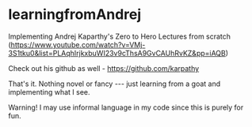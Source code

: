 # learningfromAndrej

Implementing Andrej Kaparthy's Zero to Hero Lectures from scratch (https://www.youtube.com/watch?v=VMj-3S1tku0&list=PLAqhIrjkxbuWI23v9cThsA9GvCAUhRvKZ&pp=iAQB)

Check out his github as well - https://github.com/karpathy


That's it. Nothing novel or fancy --- just learning from a goat and implementing what I see. 

Warning! I may use informal language in my code since this is purely for fun.
